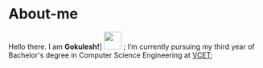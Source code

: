 # About-me
Hello there. I am **Gokulesh!**]  <img src="https://raw.githubusercontent.com/TheDudeThatCode/TheDudeThatCode/master/Assets/Hi.gif" width=35 height=35> ;
I’m currently pursuing my third year of Bachelor's degree in Computer Science Engineering at [VCET](https://vcet.ac.in/);


